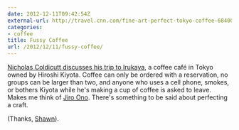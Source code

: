 ```yaml
---
date: 2012-12-11T09:42:54Z
external-url: http://travel.cnn.com/fine-art-perfect-tokyo-coffee-684001
categories:
- coffee
title: Fussy Coffee
url: /2012/12/11/fussy-coffee/
---
```


[Nicholas Coldicutt discusses his trip to Irukaya](http://travel.cnn.com/fine-art-perfect-tokyo-coffee-684001), a coffee café in Tokyo owned by Hiroshi Kiyota. Coffee can only be ordered with a reservation, no groups can be larger than two, and anyone who uses a cell phone, smokes, or bothers Kiyota while he's making a cup of coffee is asked to leave. Makes me think of [Jiro Ono](http://en.wikipedia.org/wiki/Jiro_Dreams_of_Sushi). There's something to be said about perfecting a craft. 

(Thanks, [Shawn](http://shawnblanc.net/2012/12/fussy-coffee/)).
